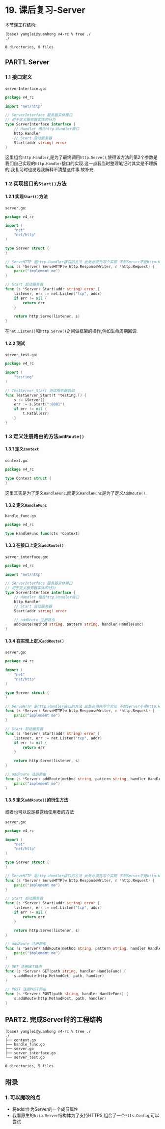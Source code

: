 # 19. 课后复习-Server

本节课工程结构:

```
(base) yanglei@yuanhong v4-rc % tree ./
./

0 directories, 0 files
```

## PART1. Server

### 1.1 接口定义

`serverInterface.go`:

```go
package v4_rc

import "net/http"

// ServerInterface 服务器实体接口
// 用于定义服务器实体的行为
type ServerInterface interface {
	// Handler 组合http.Handler接口
	http.Handler
	// Start 启动服务器
	Start(addr string) error
}
```

这里组合`http.Handler`,是为了最终调用`http.Serve()`,使得该方法的第2个参数是我们自己实现的`http.Handler`接口的实现.这一点我当时整理笔记时其实是不理解的,我复习时也发现我解释不清楚这件事.故补充.

### 1.2 实现接口的`Start()`方法

#### 1.2.1 实现`Start()`方法

`server.go`:

```go
package v4_rc

import (
	"net"
	"net/http"
)

type Server struct {
}

// ServeHTTP 是http.Handler接口的方法 此处必须先写个实现 不然Server不是http.Handler接口的实现
func (s *Server) ServeHTTP(w http.ResponseWriter, r *http.Request) {
	panic("implement me")
}

// Start 启动服务器
func (s *Server) Start(addr string) error {
	listener, err := net.Listen("tcp", addr)
	if err != nil {
		return err
	}

	return http.Serve(listener, s)
}
```

在`net.Listen()`和`http.Serve()`之间做框架的操作,例如生命周期回调.

#### 1.2.2 测试

`server_test.go`:

```go
package v4_rc

import (
	"testing"
)

// TestServer_Start 测试服务器启动
func TestServer_Start(t *testing.T) {
	s := &Server{}
	err := s.Start(":8081")
	if err != nil {
		t.Fatal(err)
	}
}
```

### 1.3 定义注册路由的方法`addRoute()`

#### 1.3.1 定义`Context`

`context.go`:

```go
package v4_rc

type Context struct {
}
```

这里其实是为了定义`HandleFunc`,而定义`HandleFunc`是为了定义`AddRoute()`.

#### 1.3.2 定义`HandleFunc`

`handle_func.go`

```go
package v4_rc

type HandleFunc func(ctx *Context)
```

#### 1.3.3 在接口上定义`addRoute()`

`server_interface.go`:

```go
package v4_rc

import "net/http"

// ServerInterface 服务器实体接口
// 用于定义服务器实体的行为
type ServerInterface interface {
	// Handler 组合http.Handler接口
	http.Handler
	// Start 启动服务器
	Start(addr string) error

	// addRoute 注册路由
	addRoute(method string, pattern string, handler HandleFunc)
}
```

#### 1.3.4 在实现上定义`addRoute()`

`server.go`:

```go
package v4_rc

import (
	"net"
	"net/http"
)

type Server struct {
}

// ServeHTTP 是http.Handler接口的方法 此处必须先写个实现 不然Server不是http.Handler接口的实现
func (s *Server) ServeHTTP(w http.ResponseWriter, r *http.Request) {
	panic("implement me")
}

// Start 启动服务器
func (s *Server) Start(addr string) error {
	listener, err := net.Listen("tcp", addr)
	if err != nil {
		return err
	}

	return http.Serve(listener, s)
}

// addRoute 注册路由
func (s *Server) addRoute(method string, pattern string, handler HandleFunc) {
	panic("implement me")
}
```

#### 1.3.5 定义`addRoute()`的衍生方法

或者也可以说是暴露给使用者的方法

`server.go`:

```go
package v4_rc

import (
	"net"
	"net/http"
)

type Server struct {
}

// ServeHTTP 是http.Handler接口的方法 此处必须先写个实现 不然Server不是http.Handler接口的实现
func (s *Server) ServeHTTP(w http.ResponseWriter, r *http.Request) {
	panic("implement me")
}

// Start 启动服务器
func (s *Server) Start(addr string) error {
	listener, err := net.Listen("tcp", addr)
	if err != nil {
		return err
	}

	return http.Serve(listener, s)
}

// addRoute 注册路由
func (s *Server) addRoute(method string, pattern string, handler HandleFunc) {
	panic("implement me")
}

// GET 注册GET路由
func (s *Server) GET(path string, handler HandleFunc) {
	s.addRoute(http.MethodGet, path, handler)
}

// POST 注册POST路由
func (s *Server) POST(path string, handler HandleFunc) {
	s.addRoute(http.MethodPost, path, handler)
}
```

## PART2. 完成Server时的工程结构

```
(base) yanglei@yuanhong v4-rc % tree ./
./
├── context.go
├── handle_func.go
├── server.go
├── server_interface.go
└── server_test.go

0 directories, 5 files
```

## 附录

### 1. 可以魔改的点

- 将addr作为Server的一个成员属性
- 我看原生的`http.Server`结构体为了支持HTTPS,组合了一个`*tls.Config`,可以尝试